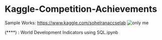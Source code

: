# Kaggle-Competition-Achievements

Sample Works: https://www.kaggle.com/sohelranaccselab
![only me](https://user-images.githubusercontent.com/56412471/189176167-682280cd-2241-402e-b941-c4c5272af0ba.JPG)


(****) : World Development Indicators using  SQL.ipynb
